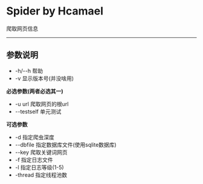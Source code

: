 # Spider by Hcamael

爬取网页信息

---
## 参数说明
* -h/--h 帮助
* -v 显示版本号(并没啥用)

**必选参数(两者必选其一)**
* -u url 爬取网页的根url
* --testself 单元测试

**可选参数**
* -d 指定爬虫深度
* --dbfile 指定数据库文件(使用sqlite数据库)
* --key 爬取关键词网页
* -f 指定日志文件
* -l 指定日志等级(1-5)
* -thread 指定线程池数

